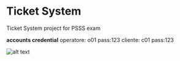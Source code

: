 # Ticket System
Ticket System project for PSSS exam

**accounts credential**
operatore:  o01         pass:123
cliente:    c01         pass:123

![alt text](https://gitlab.com/gruppoPSSSTicketService/ticketsystemproject/-/blob/master/screenshot.png)

